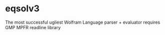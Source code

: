 # eqsolv3
The most successful ugliest Wolfram Language parser + evaluator
requires GMP MPFR readline library
